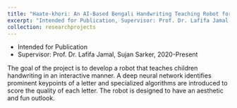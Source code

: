 ```yaml
---
title: "Haate-khori: An AI-Based Bengali Handwriting Teaching Robot for Children"
excerpt: "Intended for Publication, Supervisor: Prof. Dr. Lafifa Jamal, Sujan Sarker, 2020-Present<br/><img src='/images/handwriting.jpg' style='width: 800px;max-width:100%'>"
collection: researchprojects
---
```

* Intended for Publication
* Supervisor: Prof. Dr. Lafifa Jamal, Sujan Sarker, 2020-Present

The goal of the project is to develop a robot that teaches children handwriting in an interactive manner. A deep neural network identifies prominent keypoints of a letter and specialized algorithms are introduced to score the quality of each letter. The robot is designed to have an aesthetic and fun outlook. 

